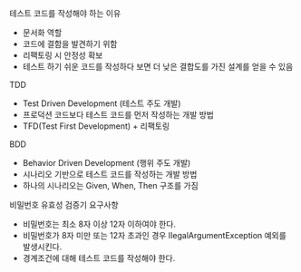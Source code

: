 테스트 코드를 작성해야 하는 이유
 - 문서화 역할
 - 코드에 결함을 발견하기 위함
 - 리팩토링 시 안정성 확보
 - 테스트 하기 쉬운 코드를 작성하다 보면 더 낮은 결합도를 가진 설계를 얻을 수 있음

TDD
 - Test Driven Development (테스트 주도 개발)
 - 프로덕션 코드보다 테스트 코드를 먼저 작성하는 개발 방법
 - TFD(Test First Development) + 리팩토링

BDD
 - Behavior Driven Development (행위 주도 개발)
 - 시나리오 기반으로 테스트 코드를 작성하는 개발 방법
 - 하나의 시나리오는 Given, When, Then 구조를 가짐

비밀번호 유효성 검증기
요구사항
 - 비밀번호는 최소 8자 이상 12자 이하여야 한다.
 - 비밀번호가 8자 미만 또는 12자 초과인 경우 IIegalArgumentException 예외를 발생시킨다.
 - 경계조건에 대해 테스트 코드를 작성해야 한다.
